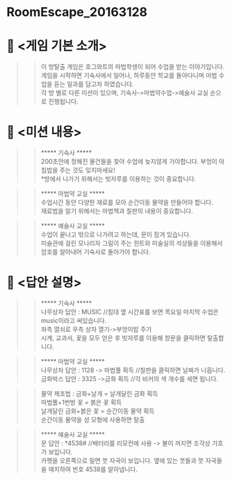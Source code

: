 # RoomEscape_20163128


# 📖 <게임 기본 소개>

>>이 방탈출 게임은 호그와트의 마법학생이 되어 수업을 받는 이야기입니다. \
게임을 시작하면 기숙사에서 일어나, 하루동안 학교를 돌아다니며 마법 수업을 듣는 일과를 담고자 하였습니다. \
각 방 별로 다른 미션이 있으며, 기숙사->마법약수업->예술사 교실 순으로 진행됩니다.


# 📝 <미션 내용>

>>***** 기숙사 ***** \
200초안에 정해진 물건들을 찾아 수업에 늦지않게 가야합니다. 부엉이 아침밥을 주는 것도 잊지마세요! \
	  *방에서 나가기 위해서는 빗자루를 이용하는 것이 중요합니다.
      
>>***** 마법약 교실 ***** \
수업시간 동안 다양한 재료를 모아 순간이동 물약을 만들어야 합니다. \
	     재료법을 알기 위해서는 마법책과 칠판의 내용이 중요합니다. 
         
>>***** 예술사 교실 ***** \
수업이 끝나고 밖으로 나가려고 하는데, 문이 잠겨 있습니다. \
	   미술관에 걸린 모나리자 그림이 주는 힌트와 미술실의 석상들을 이용해서 암호를 알아내어 기숙사로 돌아가야 합니다.




# 📑 <답안 설명>

>>***** 기숙사 ***** \
나무상자 답안 : MUSIC     //침대 옆 시간표를 보면 목요일 마지막 수업은 music이라고 써있습니다. \
좌측 열쇠로 우측 상자 열기->부엉이밥 주기 \
시계, 교과서, 꽃을 모두 얻은 후 빗자루를 이용해 창문을 클릭하면 탈출합니다.


>>***** 마법약 교실 ***** \
나무상자 답안 : 1128 -> 마법풀 획득    //칠판을 클릭하면 날짜가 나옵니다. \
금화박스 답안 : 3325 ->금화 획득  //각 비커의 색 개수를 세면 됩니다. 

>>물약 제조법 : 
금화+날개 = 날개달린 금화 획득 \
마법풀+1번방 꽃 = 붉은 꽃 획득 \
날개달린 금화+붉은 꽃 = 순간이동 물약 획득 \
순간이동 물약을 성 모형에 사용하면 탈출


>>***** 예술사 교실 ***** \
문 답안 : *4538#    //배터리를 리모컨에 사용 -> 불이 꺼지면 조각상 기호가 보입니다.\
		카펫을 오른쪽으로 밀면 붓 자국이 보입니다. 옆에 있는 붓들과 붓 자국들을 매치하여 번호 4538를 알아냅니다.
